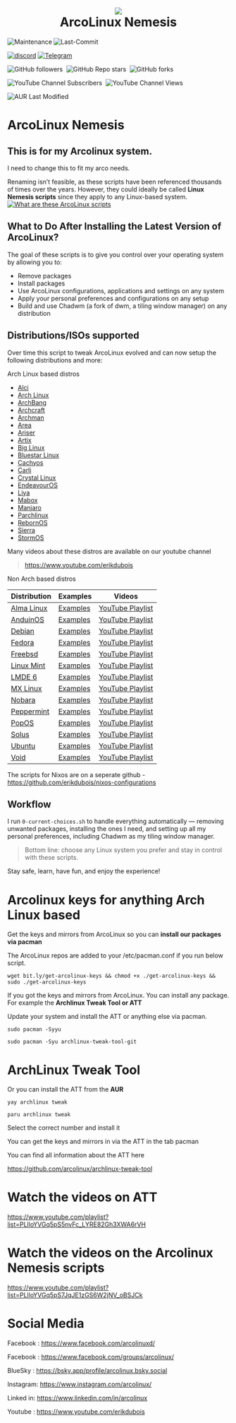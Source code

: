 <h1 align="center">
 <img src="https://github.com/erikdubois/arcolinux-nemesis/blob/master/Personal/settings/arcolinuxw.png">
  <br />
   ArcoLinux Nemesis
</h1>

![Maintenance](https://img.shields.io/maintenance/yes/2024?style=for-the-badge)
![Last-Commit](https://img.shields.io/github/last-commit/erikdubois/arcolinux-nemesis?style=for-the-badge)

<a href="https://discord.gg/stBhS4taje" target="_blank" rel="noopener noreferrer"><img src="https://img.shields.io/discord/1068192254365282405?logo=discord&label=discord" alt="discord"/></a>
<a href="https://t.me/arcolinux_d_b" target="_blank" rel="noopener noreferrer"><img alt="Telegram" src="https://img.shields.io/badge/telegram-chat-blue?logo=telegram"></a>

<img alt="GitHub followers" src="https://img.shields.io/github/followers/erikdubois?style=flat">&nbsp;&nbsp;<img alt="GitHub Repo stars" src="https://img.shields.io/github/stars/erikdubois/arcolinux-nemesis">&nbsp;&nbsp;<img alt="GitHub forks" src="https://img.shields.io/github/forks/erikdubois/arcolinux-nemesis">

<img alt="YouTube Channel Subscribers" src="https://img.shields.io/youtube/channel/subscribers/UCJdmdUp5BrsWsYVQUylCMLg">&nbsp;&nbsp;<img alt="YouTube Channel Views" src="https://img.shields.io/youtube/channel/views/UCJdmdUp5BrsWsYVQUylCMLg">

<img alt="AUR Last Modified" src="https://img.shields.io/aur/last-modified/archlinux-tweak-tool-git?label=AUR%20-%20ArchLinux-Tweak-Tool%20or%20ATT">


# ArcoLinux Nemesis
## This is for my Arcolinux system.
I need to change this to fit my arco needs.


Renaming isn’t feasible, as these scripts have been referenced thousands of times over the years. However, they could ideally be called **Linux Nemesis scripts** since they apply to any Linux-based system.
[![What are these ArcoLinux scripts](https://img.youtube.com/vi/pk50vtZZSfI/0.jpg)](https://youtu.be/pk50vtZZSfI)


## What to Do After Installing the Latest Version of ArcoLinux?

The goal of these scripts is to give you control over your operating system by allowing you to:

- Remove packages
- Install packages
- Use ArcoLinux configurations, applications and settings on any system
- Apply your personal preferences and configurations on any setup
- Build and use Chadwm (a fork of dwm, a tiling window manager) on any distribution


## Distributions/ISOs supported

Over time this script to tweak ArcoLinux evolved and can now setup the following distributions and more:


Arch Linux based distros

- [Alci](https://alci.online)
- [Arch Linux](https://archlinux.org/download/)
- [ArchBang](https://archbang.org)
- [Archcraft](https://archcraft.io)
- [Archman](https://archman.org)
- [Area](https://ariser.eu)
- [Ariser](https://ariser.eu)
- [Artix](https://artixlinux.org/)
- [Big Linux](https://www.biglinux.com.br)
- [Bluestar Linux](https://sourceforge.net/projects/bluestarlinux/)
- [Cachyos](https://cachyos.org/)
- [Carli](https://www.arcolinuxiso.com)
- [Crystal Linux](https://getcryst.al/)
- [EndeavourOS](https://endeavouros.com)
- [Liya](https://sourceforge.net/projects/liya-2024/)
- [Mabox](https://maboxlinux.org/)
- [Manjaro](https://manjaro.org)
- [Parchlinux](https://parchlinux.com/)
- [RebornOS](https://rebornos.org)
- [Sierra](https://ariser.eu)
- [StormOS](https://sourceforge.net/projects/hackman-linux/)

Many videos about these distros are available on our youtube channel

>https://www.youtube.com/erikdubois



Non Arch based distros

| Distribution   | Examples                                           | Videos                                         |
|----------------|----------------------------------------------------|------------------------------------------------|
| [Alma Linux](https://almalinux.org)    | [Examples](https://github.com/erikdubois/almalinux-chadwm) | [YouTube Playlist](https://www.youtube.com/playlist?list=PLlloYVGq5pS4ynJaMtZgpmUZ35i0EvmJS) |
| [AnduinOS](https://www.anduinos.com)    | [Examples](https://github.com/erikdubois/anduin-chadwm) | [YouTube Playlist](https://www.youtube.com/playlist?list=PLlloYVGq5pS4ynJaMtZgpmUZ35i0EvmJS) |
| [Debian](https://www.debian.org)     | [Examples](https://github.com/erikdubois/debian-chadwm)  | [YouTube Playlist](https://www.youtube.com/playlist?list=PLlloYVGq5pS5KExtV-n0g_I6Ei0963scq)     |
| [Fedora](https://fedoraproject.org)         |  [Examples](https://github.com/erikdubois/fedora-chadwm) | [YouTube Playlist](https://www.youtube.com/playlist?list=PLlloYVGq5pS7_l5LFkHkbxLwttgd3m12D)    |
| [Freebsd](https://fedoraproject.org)         |  [Examples](https://github.com/erikdubois/freebsd-chadwm) | [YouTube Playlist](https://www.youtube.com/playlist?list=PLlloYVGq5pS7_l5LFkHkbxLwttgd3m12D)    |
| [Linux Mint](https://www.linuxmint.com)         | [Examples](https://github.com/erikdubois/mint-chadwm)       | [YouTube Playlist](https://www.youtube.com/playlist?list=PLlloYVGq5pS4dMHsRIx6RAfbLNNMOEdCM) |
| [LMDE 6](https://www.linuxmint.com)         |   [Examples](https://github.com/erikdubois/lmde-chadwm)    | [YouTube Playlist](https://www.youtube.com/playlist?list=PLlloYVGq5pS4dYYxaBFQpZsT5v0XbNfZw) |
| [MX Linux](https://mxlinux.org)         |  [Examples](https://github.com/erikdubois/mxlinux-chadwm)  | [YouTube Playlist](https://www.youtube.com/playlist?list=PLlloYVGq5pS4taYXROH0eMFV0olfWF8w0) |
| [Nobara](https://nobaraproject.org)         |  [Examples](https://github.com/erikdubois/nobara-chadwm)      | [YouTube Playlist](https://www.youtube.com/playlist?list=PLlloYVGq5pS7O1qeZj5D3E4vmqNz26zsq) |
| [Peppermint](https://peppermintos.com)         |    [Examples](https://github.com/erikdubois/peppermint-chadwm)    | [YouTube Playlist](https://www.youtube.com/playlist?list=PLlloYVGq5pS4ezKAHvmk51lQz1ooGnLID) |
| [PopOS](https://pop.system76.com)         |    [Examples](https://github.com/erikdubois/popos-chadwm)    | [YouTube Playlist](https://www.youtube.com/playlist?list=PLlloYVGq5pS7_pd0itZIIMNBUMd7aHLaI) |
| [Solus](https://getsol.us/download/)         |   [Examples](https://github.com/erikdubois/solus-chadwm)     | [YouTube Playlist](https://www.youtube.com/playlist?list=PLlloYVGq5pS4bPmu45gzgKMYEfrcL5yeP) |
| [Ubuntu](https://ubuntu.com/download)         |[Examples](https://github.com/erikdubois/ubuntu-chadwm) | [YouTube Playlist](https://www.youtube.com/playlist?list=PLlloYVGq5pS5OoJJI03yCinWaxpBg4Y_8) |
| [Void](https://voidlinux.org)         |   [Examples](https://github.com/erikdubois/void-chadwm)     | [YouTube Playlist](https://www.youtube.com/playlist?list=PLlloYVGq5pS4fX0vmGGk-kdi0NCDZsqXP) |

The scripts for Nixos are on a seperate github - https://github.com/erikdubois/nixos-configurations

## Workflow

I run `0-current-choices.sh` to handle everything automatically — removing unwanted packages, installing the ones I need, and setting up all my personal preferences, including Chadwm as my tiling window manager.

>Bottom line: choose any Linux system you prefer and stay in control with these scripts.

Stay safe, learn, have fun, and enjoy the experience!


# Arcolinux keys for anything Arch Linux based


Get the keys and mirrors from ArcoLinux so you can **install our packages via pacman**

The ArcoLinux repos are added to your /etc/pacman.conf if you run below script.


`wget bit.ly/get-arcolinux-keys && chmod +x ./get-arcolinux-keys && sudo ./get-arcolinux-keys`


If you got the keys and mirrors from ArcoLinux. You can install  any package. 
For example the <b>Archlinux Tweak Tool or ATT</b>

Update your system and install the ATT or anything else via pacman.

`sudo pacman -Syyu`

`sudo pacman -Syu archlinux-tweak-tool-git`


# ArchLinux Tweak Tool

Or you can install the ATT from the **AUR**

`yay archlinux tweak`

`paru archlinux tweak`

Select the correct number and install it

You can get the keys and mirrors in via the ATT in the tab pacman

You can find all information about the ATT here

https://github.com/arcolinux/archlinux-tweak-tool


# Watch the videos on ATT

https://www.youtube.com/playlist?list=PLlloYVGq5pS5nvFc_LYRE82Gh3XWA6rVH



# Watch the videos on the Arcolinux Nemesis scripts

https://www.youtube.com/playlist?list=PLlloYVGq5pS7JqJE1zGS6W2jNV_oBSJCk



# Social Media

Facebook : https://www.facebook.com/arcolinuxd/

Facebook : https://www.facebook.com/groups/arcolinux/

BlueSky : https://bsky.app/profile/arcolinux.bsky.social

Instagram: https://www.instagram.com/arcolinux/

Linked in: https://www.linkedin.com/in/arcolinux

Youtube  : https://www.youtube.com/erikdubois